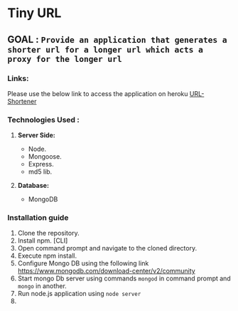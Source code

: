 # Tiny URL

## GOAL : ``Provide an application that generates a shorter url for a longer url which acts a proxy for the longer url`` 

### Links:
Please use the below link to access the application on heroku
[URL-Shortener](https://urlshortnerapp.herokuapp.com)

### Technologies Used :

 1. **Server Side:**
    * Node.
    * Mongoose.
    * Express.
    * md5 lib.

    
 2. **Database:**
    * MongoDB
     
   
### Installation guide

1. Clone the repository.
2. Install npm. [CLI]
3. Open command prompt and navigate to the cloned directory.
4. Execute npm install.
5. Configure Mongo DB using the following link 
https://www.mongodb.com/download-center/v2/community
6. Start mongo Db server using commands ``mongod`` in command prompt and ``mongo`` in another.
7. Run node.js application using ``node server``
8. 
